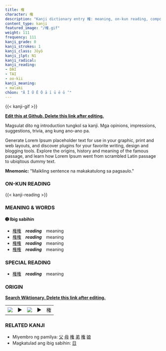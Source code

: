 ```yaml
---
title: 権
character: 権
description: "Kanji dictionary entry 権: meaning, on-kun reading, compounds, origin, related kanji"
content_type: kanji
featured_image: "/権.gif"
weight: 111
frequency: 111
kanji_grade: 0
kanji_strokes: 1
kanji_class: Jōyō
kanji_jlpt: N1
kanji_radical: 
kanji_reading: 
- DAI
- TAI
- oo-kii
kanji_meaning:
- malaki
chōon: "Ā Ī Ū Ē Ō ā ī ū ē ō ’"
---
```

[//]: # (Don't edit the line below. Kanji animated GIF code is automatically generated.)
{{< kanji-gif >}}

[//]: # (Edit below this line.)

**[Edit this at Github. Delete this link after editing.](https://github.com/tim0g/tim/tree/main/content/kanji/権/index.md)**

Magsulat dito ng introduction tungkol sa kanji. Mga opinions, impressions, suggestions, trivia, ang kung ano-ano pa.

Generate Lorem Ipsum placeholder text for use in your graphic, print and web layouts, and discover plugins for your favorite writing, design and blogging tools. Explore the origins, history and meaning of the famous passage, and learn how Lorem Ipsum went from scrambled Latin passage to ubiqitous dummy text.
 
**Mnemonic:** "Maikling sentence na makakatulong sa pagsaulo."

### ON-KUN READING

[//]: # (Don't edit the line below. ON-KUN READING code is automatically generated.)
{{< kanji-reading >}}

### MEANING & WORDS

#### ➊ **Ibig sabihin**
  - [権](../権)[権](../権)　***reading***　meaning
  - [権](../権)[権](../権)　***reading***　meaning
  - [権](../権)[権](../権)　***reading***　meaning
  - [権](../権)[権](../権)　***reading***　meaning

### SPECIAL READING
  - [権](../権)[権](../権)　***reading***　meaning

### ORIGIN

**[Search Wiktionary. Delete this link after editing.](https://wiktionary.org/wiki/権)**
<table class="kanji-table"><tr><td>
<img src="60px-権-bronze.svg.png">
</td><td>▶</td><td>
<img src="60px-権-oracle.svg.png">
</td><td>▶</td>
<td class="kanji-origin">権</td>
</tr></table>

### RELATED KANJI
- Miyembro ng pamilya: [父](../父) [母](../母) [権](../権) [弟](../弟) [権](../権) [娘](../娘)
- Magkatulad ang ibig sabihin: [日](../日)
